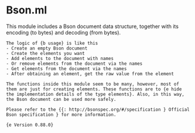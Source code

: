 Bson.ml
==========

This module includes a Bson document data structure, together with its encoding (to bytes) and decoding (from bytes). 

    The logic of {b usage} is like this
    - Create an empty Bson document
    - Create the elements you want
    - Add elements to the document with names
    - Or remove elements from the document via the names
    - Get elements from the document via the names
    - After obtaining an element, get the raw value from the element

    The functions inside this module seem to be many, however, most of them are just for creating elements. These functions are to {e hide the implementation details of the type elements}. Also, in this way, the Bson document can be used more safely.

    Please refer to the {{: http://bsonspec.org/#/specification } Official Bson specification } for more information.

    {e Version 0.88.0} 